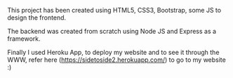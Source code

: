 This project has been created using HTML5, CSS3, Bootstrap, some JS to design the frontend. 

The backend was created from scratch using Node JS and Express as a framework.

Finally I used Heroku App, to deploy my website and to see it through the WWW, refer here (https://sidetoside2.herokuapp.com/) to go
to my website :)
